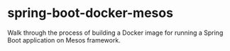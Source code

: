 # spring-boot-docker-mesos
Walk through the process of building a Docker image for running a Spring Boot application on Mesos framework.
